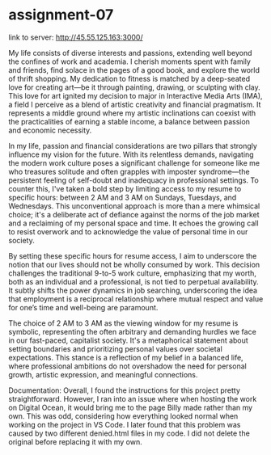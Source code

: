 # assignment-07

link to server: http://45.55.125.163:3000/

My life consists of diverse interests and passions, extending well beyond the confines of work and academia. I cherish moments spent with family and friends, find solace in the pages of a good book, and explore the world of thrift shopping. My dedication to fitness is matched by a deep-seated love for creating art—be it through painting, drawing, or sculpting with clay. This love for art ignited my decision to major in Interactive Media Arts (IMA), a field I perceive as a blend of artistic creativity and financial pragmatism. It represents a middle ground where my artistic inclinations can coexist with the practicalities of earning a stable income, a balance between passion and economic necessity.

In my life, passion and financial considerations are two pillars that strongly influence my vision for the future. With its relentless demands, navigating the modern work culture poses a significant challenge for someone like me who treasures solitude and often grapples with imposter syndrome—the persistent feeling of self-doubt and inadequacy in professional settings. To counter this, I've taken a bold step by limiting access to my resume to specific hours: between 2 AM and 3 AM on Sundays, Tuesdays, and Wednesdays. This unconventional approach is more than a mere whimsical choice; it's a deliberate act of defiance against the norms of the job market and a reclaiming of my personal space and time. It echoes the growing call to resist overwork and to acknowledge the value of personal time in our society.

By setting these specific hours for resume access, I aim to underscore the notion that our lives should not be wholly consumed by work. This decision challenges the traditional 9-to-5 work culture, emphasizing that my worth, both as an individual and a professional, is not tied to perpetual availability. It subtly shifts the power dynamics in job searching, underscoring the idea that employment is a reciprocal relationship where mutual respect and value for one’s time and well-being are paramount.

The choice of 2 AM to 3 AM as the viewing window for my resume is symbolic, representing the often arbitrary and demanding hurdles we face in our fast-paced, capitalist society. It's a metaphorical statement about setting boundaries and prioritizing personal values over societal expectations. This stance is a reflection of my belief in a balanced life, where professional ambitions do not overshadow the need for personal growth, artistic expression, and meaningful connections.

Documentation:
Overall, I found the instructions for this project pretty straightforward. However, I ran into an issue where when hosting the work on Digital Ocean, it would bring me to the page Billy made rather than my own. This was odd, considering how everything looked normal when working on the project in VS Code. I later found that this problem was caused by two different denied.html files in my code. I did not delete the original before replacing it with my own.
